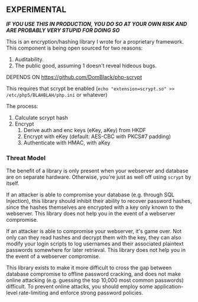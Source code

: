 ## EXPERIMENTAL

_**IF YOU USE THIS IN PRODUCTION, YOU DO SO AT YOUR OWN RISK AND ARE PROBABLY VERY STUPID FOR DOING SO**_

This is an encryption/hashing library I wrote for a proprietary framework. This component is being open sourced for two reasons:

1. Auditability.
2. The public good, assuming 1 doesn't reveal hideous bugs.

DEPENDS ON https://github.com/DomBlack/php-scrypt

This requires that scrypt be enabled (`echo "extension=scrypt.so" >> /etc/php5/BLAHBLAH/php.ini` or whatever)

The process:

1. Calculate scrypt hash
2. Encrypt
    1. Derive auth and enc keys (eKey, aKey) from HKDF
    2. Encrypt with eKey (default: AES-CBC with PKCS#7 padding)
    3. Authenticate with HMAC, with aKey

### Threat Model

The benefit of a library is only present when your webserver and database are on separate hardware. Otherwise, you're just as well off using `scrypt` by itself.

If an attacker is able to compromise your database (e.g. through SQL Injection), this library should inhibit their ability to recover password hashes, since the hashes themselves are encrypted with a key only known to the webserver. This library does not help you in the event of a webserver compromise.

If an attacker is able to compromise your webserver, it's game over. Not only can they read hashes and decrypt them with the key, they can also modify your login scripts to log usernames and their associated plaintext passwords somewhere for later retrieval. This library does not help you in the event of a webserver compromise.

This library exists to make it more difficult to cross the gap between database compromise to offline password cracking, and does not make online attacking (e.g. guessing the top 10,000 most common passwords) difficult. To prevent online attacks, you should employ some application-level rate-limiting and enforce strong password policies.
